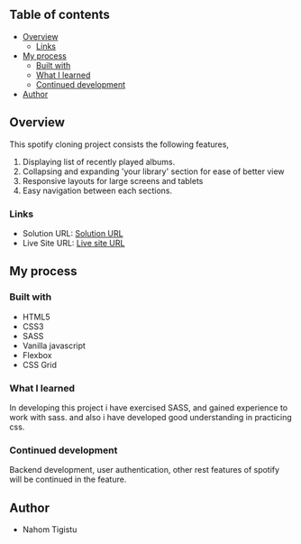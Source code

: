 ## Table of contents

- [Overview](#overview)
  - [Links](#links)
- [My process](#my-process)
  - [Built with](#built-with)
  - [What I learned](#what-i-learned)
  - [Continued development](#continued-development)
- [Author](#author)

## Overview

This spotify cloning project consists the following features,

1.  Displaying list of recently played albums.
2.  Collapsing and expanding 'your library' section for ease of better view
3.  Responsive layouts for large screens and tablets
4.  Easy navigation between each sections.

### Links

- Solution URL: [Solution URL](https://github.com/Nahom77/Spotify-clone)
- Live Site URL: [Live site URL](https://spotify-by-nahom.netlify.app/)

## My process

### Built with

- HTML5
- CSS3
- SASS
- Vanilla javascript
- Flexbox
- CSS Grid

### What I learned

In developing this project i have exercised SASS, and gained experience to work with sass. and also i have developed good understanding in practicing css.

### Continued development

Backend development, user authentication, other rest features of spotify will be continued in the feature.

## Author

- Nahom Tigistu
